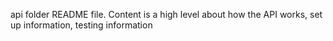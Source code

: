 api folder README file. Content is a high level about how the API works, set up information, testing information